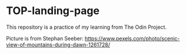 # TOP-landing-page

This repository is a practice of my learning from The Odin Project.

Picture is from Stephan Seeber: https://www.pexels.com/photo/scenic-view-of-mountains-during-dawn-1261728/